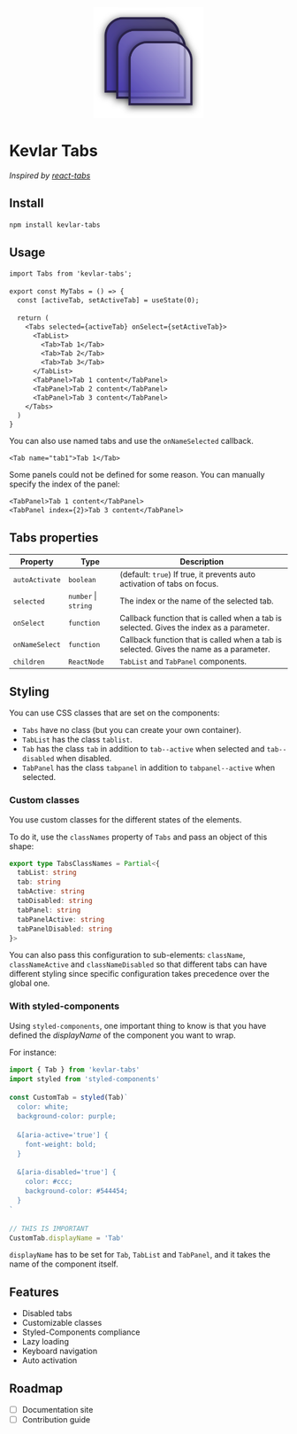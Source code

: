 <div align="center">
  <img width="200" height="200" src="logo.svg" alt="Kevlar Tabs" />
</div>

# Kevlar Tabs

_Inspired by [react-tabs](https://www.npmjs.com/package/react-tabs)_

## Install

```sh
npm install kevlar-tabs
```

## Usage

```tsx
import Tabs from 'kevlar-tabs';

export const MyTabs = () => {
  const [activeTab, setActiveTab] = useState(0);

  return (
    <Tabs selected={activeTab} onSelect={setActiveTab}>
      <TabList>
        <Tab>Tab 1</Tab>
        <Tab>Tab 2</Tab>
        <Tab>Tab 3</Tab>
      </TabList>
      <TabPanel>Tab 1 content</TabPanel>
      <TabPanel>Tab 2 content</TabPanel>
      <TabPanel>Tab 3 content</TabPanel>
    </Tabs>
  )
}
```

You can also use named tabs and use the `onNameSelected` callback.

```tsx
<Tab name="tab1">Tab 1</Tab>
```

Some panels could not be defined for some reason. You can manually specify the index of the panel:

```tsx
<TabPanel>Tab 1 content</TabPanel>
<TabPanel index={2}>Tab 3 content</TabPanel>
```

## Tabs properties

| Property | Type | Description |
| --- | --- | --- |
| `autoActivate` | `boolean` | (default: `true`) If true, it prevents auto activation of tabs on focus. |
| `selected` | `number` \| `string` | The index or the name of the selected tab. |
| `onSelect` | `function` | Callback function that is called when a tab is selected. Gives the index as a parameter. |
| `onNameSelect` | `function` | Callback function that is called when a tab is selected. Gives the name as a parameter. |
| `children` | `ReactNode` | `TabList` and `TabPanel` components. |

## Styling

You can use CSS classes that are set on the components:

  - `Tabs` have no class (but you can create your own container).
  - `TabList` has the class `tablist`.
  - `Tab` has the class `tab` in addition to `tab--active` when selected and `tab--disabled` when disabled.
  - `TabPanel` has the class `tabpanel` in addition to `tabpanel--active` when selected.

### Custom classes

You use custom classes for the different states of the elements.

To do it, use the `classNames` property of `Tabs` and pass an object of this shape:

```ts
export type TabsClassNames = Partial<{
  tabList: string
  tab: string
  tabActive: string
  tabDisabled: string
  tabPanel: string
  tabPanelActive: string
  tabPanelDisabled: string
}>
```

You can also pass this configuration to sub-elements: `className`, `classNameActive` and `classNameDisabled` so that different tabs can have different styling since specific configuration takes precedence over the global one.

### With styled-components

Using `styled-components`, one important thing to know is that you have defined the _displayName_ of the component you want to wrap.

For instance:

```ts
import { Tab } from 'kevlar-tabs'
import styled from 'styled-components'

const CustomTab = styled(Tab)`
  color: white;
  background-color: purple;

  &[aria-active='true'] {
    font-weight: bold;
  }

  &[aria-disabled='true'] {
    color: #ccc;
    background-color: #544454;
  }
`

// THIS IS IMPORTANT
CustomTab.displayName = 'Tab'
```

`displayName` has to be set for `Tab`, `TabList` and `TabPanel`, and it takes the name of the component itself.

## Features

 - Disabled tabs
 - Customizable classes
 - Styled-Components compliance
 - Lazy loading
 - Keyboard navigation
 - Auto activation

## Roadmap
  
  - [ ] Documentation site
  - [ ] Contribution guide
